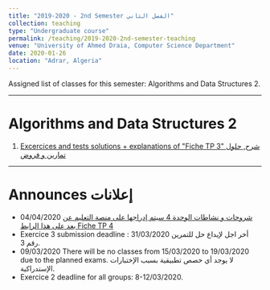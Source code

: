 ```yaml
---
title: "2019-2020 - 2nd Semester الفصل الثاني"
collection: teaching
type: "Undergraduate course"
permalink: /teaching/2019-2020-2nd-semester-teaching
venue: "University of Ahmed Draia, Computer Science Department"
date: 2020-01-26
location: "Adrar, Algeria"
---
```


Assigned list of classes for this semester: Algorithms and Data Structures 2.

***

Algorithms and Data Structures 2
======

1. [Excercices and tests solutions + explanations of "Fiche TP 3" شرح, حلول تمارين و فروض](https://www.notion.so/dahou/5-Fiche-TP03-6bf99212e1fd4d2c89adac28013cd857) 



***

Announces إعلانات
======
* 04/04/2020 [ شروحات و نشاطات الوحدة 4 سيتم إدراجها على منصة التعليم عن بعد على هذا الرابط Fiche TP 4](https://elearning.univ-adrar.dz/course/view.php?id=266)
* Exercice 3 submission deadline : 31/03/2020 أخر اجل لإيداع حل للتمرين رقم 3.
* 09/03/2020 There will be no classes from 15/03/2020 to 19/03/2020 due to the planned exams. لا يوجد أي حصص تطبيقية بسبب الإختبارات الإستدراكية.
* Exercice 2 deadline for all groups: 8-12/03/2020.








